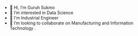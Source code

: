 - 👋 Hi, I’m Guruh Sukmo
- 👀 I’m interested in Data Science
- 🌱 I'm Industrial Engineer
- 💞️ I’m looking to collaborate on Manufacturing and Information Technology
.

<!---
Zuckmo/Zuckmo is a ✨ special ✨ repository because its `README.md` (this file) appears on your GitHub profile.
You can click the Preview link to take a look at your changes.
--->
